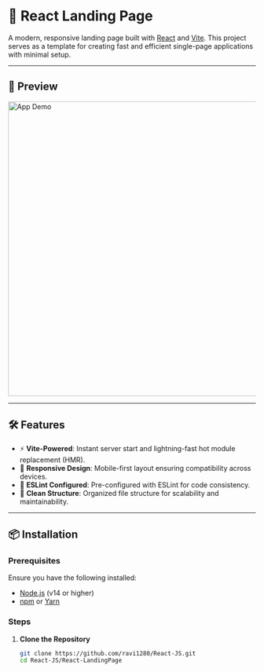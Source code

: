 # 🚀 React Landing Page

A modern, responsive landing page built with [React](https://reactjs.org/) and [Vite](https://vitejs.dev/). This project serves as a template for creating fast and efficient single-page applications with minimal setup.

---

## 📸 Preview

 <img src="https://github.com/user-attachments/assets/a2012713-fdcf-44b3-a6c0-fe63c1bd4c24" alt="App Demo" width="600" />

---

## 🛠 Features

- ⚡ **Vite-Powered**: Instant server start and lightning-fast hot module replacement (HMR).
- 🎨 **Responsive Design**: Mobile-first layout ensuring compatibility across devices.
- 🧹 **ESLint Configured**: Pre-configured with ESLint for code consistency.
- 📁 **Clean Structure**: Organized file structure for scalability and maintainability.

---

## 📦 Installation

### Prerequisites

Ensure you have the following installed:

- [Node.js](https://nodejs.org/) (v14 or higher)
- [npm](https://www.npmjs.com/) or [Yarn](https://yarnpkg.com/)

### Steps

1. **Clone the Repository**

   ```bash
   git clone https://github.com/ravi1280/React-JS.git
   cd React-JS/React-LandingPage
